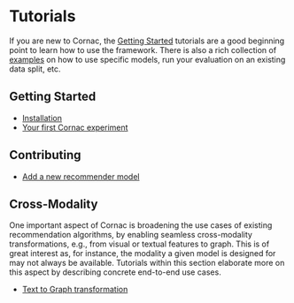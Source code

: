 # Tutorials

If you are new to Cornac, the [Getting Started](#getting-started) tutorials are a good beginning point to learn how to use the framework. There is also a rich collection of [examples](../examples#cornac-examples-directory) on how to use specific models, run your evaluation on an existing data split, etc.

## Getting Started

- [Installation](../README.md#installation)
- [Your first Cornac experiment](../README.md#getting-started-your-first-cornac-experiment)  

## Contributing

- [Add a new recommender model](./add_model.md)

## Cross-Modality

One important aspect of Cornac is broadening the use cases of existing recommendation algorithms, by enabling seamless cross-modality transformations, e.g., from visual or textual features to graph. This is of great interest as, for instance, the modality a given model is designed for may not always be available. Tutorials within this section elaborate more on this aspect by describing concrete end-to-end use cases. 

- [Text to Graph transformation](./text_to_graph.ipynb)